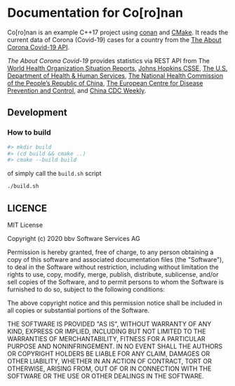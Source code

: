 # Documentation for Co[ro]nan

Co[ro]nan is an example C++17 project using [conan](https://conan.io/) and [CMake](https://cmake.org/).
It reads the current data of Corona (Covid-19) cases for a country from the [The About Corona Covid-19 API](https://about-corona.net/documentation). 

_The About Corona Covid-19_ provides statistics via REST API from The [World Health Organization Situation Reports](https://www.who.int/emergencies/diseases/novel-coronavirus-2019/situation-reports), [Johns Hopkins CSSE](https://coronavirus.jhu.edu/map.html), [The U.S. Department of Health & Human Services](https://www.hhs.gov/), [The National Health Commission of the People’s Republic of China](http://en.nhc.gov.cn/), [The European Centre for Disease Prevention and Control](https://www.ecdc.europa.eu/en), and [China CDC Weekly](http://weekly.chinacdc.cn/news/TrackingtheEpidemic.htm).

## Development

### How to build

```bash
#> mkdir build
#> (cd build && cmake ..)
#> cmake --build build
```

of simply call the `build.sh` script

```bash
./build.sh
```

## LICENCE

MIT License

Copyright (c) 2020 bbv Software Services AG

Permission is hereby granted, free of charge, to any person obtaining a copy
of this software and associated documentation files (the "Software"), to deal
in the Software without restriction, including without limitation the rights
to use, copy, modify, merge, publish, distribute, sublicense, and/or sell
copies of the Software, and to permit persons to whom the Software is
furnished to do so, subject to the following conditions:

The above copyright notice and this permission notice shall be included in all
copies or substantial portions of the Software.

THE SOFTWARE IS PROVIDED "AS IS", WITHOUT WARRANTY OF ANY KIND, EXPRESS OR
IMPLIED, INCLUDING BUT NOT LIMITED TO THE WARRANTIES OF MERCHANTABILITY,
FITNESS FOR A PARTICULAR PURPOSE AND NONINFRINGEMENT. IN NO EVENT SHALL THE
AUTHORS OR COPYRIGHT HOLDERS BE LIABLE FOR ANY CLAIM, DAMAGES OR OTHER
LIABILITY, WHETHER IN AN ACTION OF CONTRACT, TORT OR OTHERWISE, ARISING FROM,
OUT OF OR IN CONNECTION WITH THE SOFTWARE OR THE USE OR OTHER DEALINGS IN THE
SOFTWARE.